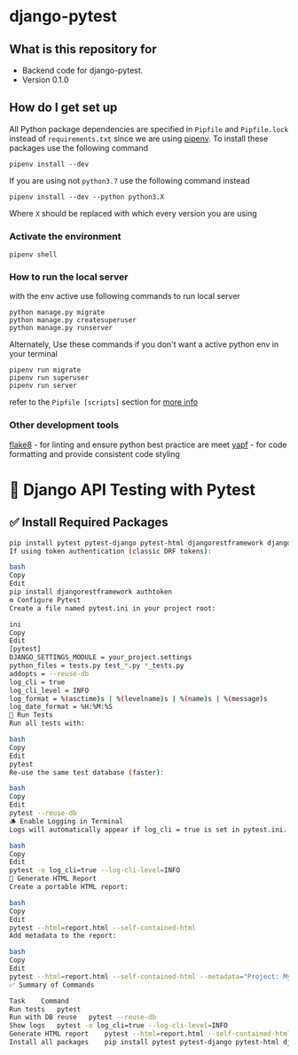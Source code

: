 # django-pytest

## What is this repository for

* Backend code for django-pytest.
* Version 0.1.0

## How do I get set up

All Python package dependencies are specified in `Pipfile` and `Pipfile.lock` instead of `requirements.txt` since we are using
[pipenv](https://pipenv.pypa.io/en/latest/). To install these packages use the following command

    pipenv install --dev

If you are using not `python3.7` use the following command instead

    pipenv install --dev --python python3.X

Where `X` should be replaced with which every version you are using

### Activate the environment

    pipenv shell

### How to run the local server

with the env active use following commands to run local server

    python manage.py migrate
    python manage.py createsuperuser
    python manage.py runserver

Alternately, Use these commands if you don't want a active python env in your terminal

    pipenv run migrate
    pipenv run superuser
    pipenv run server

refer to the `Pipfile [scripts]` section for [more info](https://pipenv-fork.readthedocs.io/en/latest/advanced.html#custom-script-shortcuts)

### Other development tools

[flake8](https://flake8.readthedocs.io/en/latest/) - for linting and ensure python best practice are meet
[yapf](https://github.com/google/yapf) - for code formatting and provide consistent code styling




# 🧪 Django API Testing with Pytest

## ✅ Install Required Packages

```bash
pip install pytest pytest-django pytest-html djangorestframework djangorestframework-simplejwt
If using token authentication (classic DRF tokens):

bash
Copy
Edit
pip install djangorestframework authtoken
⚙️ Configure Pytest
Create a file named pytest.ini in your project root:

ini
Copy
Edit
[pytest]
DJANGO_SETTINGS_MODULE = your_project.settings
python_files = tests.py test_*.py *_tests.py
addopts = --reuse-db
log_cli = true
log_cli_level = INFO
log_format = %(asctime)s | %(levelname)s | %(name)s | %(message)s
log_date_format = %H:%M:%S
🧪 Run Tests
Run all tests with:

bash
Copy
Edit
pytest
Re-use the same test database (faster):

bash
Copy
Edit
pytest --reuse-db
🪵 Enable Logging in Terminal
Logs will automatically appear if log_cli = true is set in pytest.ini. Or use:

bash
Copy
Edit
pytest -o log_cli=true --log-cli-level=INFO
📝 Generate HTML Report
Create a portable HTML report:

bash
Copy
Edit
pytest --html=report.html --self-contained-html
Add metadata to the report:

bash
Copy
Edit
pytest --html=report.html --self-contained-html --metadata="Project: MyApp" --metadata="Tester: YourName"
✅ Summary of Commands

Task	Command
Run tests	pytest
Run with DB reuse	pytest --reuse-db
Show logs	pytest -o log_cli=true --log-cli-level=INFO
Generate HTML report	pytest --html=report.html --self-contained-html
Install all packages	pip install pytest pytest-django pytest-html djangorestframework